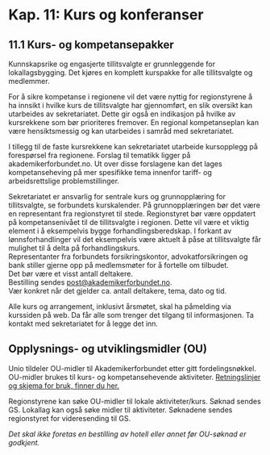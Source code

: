 # Kap. 11: Kurs og konferanser

## 11.1 Kurs- og kompetansepakker

Kunnskapsrike og engasjerte tillitsvalgte er grunnleggende for lokallagsbygging. Det kjøres en komplett kurspakke for alle tillitsvalgte og medlemmer.  
  
For å sikre kompetanse i regionene vil det være nyttig for regionstyrene å ha innsikt i hvilke kurs de tillitsvalgte har gjennomført, en slik oversikt kan utarbeides av sekretariatet. Dette gir også en indikasjon på hvilke av kursrekkene som bør prioriteres fremover. En regional kompetanseplan kan være hensiktsmessig og kan utarbeides i samråd med sekretariatet.  
  
I tillegg til de faste kursrekkene kan sekretariatet utarbeide kursopplegg på forespørsel fra regionene. Forslag til tematikk ligger på akademikerforbundet.no. Ut over disse forslagene kan det lages kompetanseheving på mer spesifikke tema innenfor tariff- og arbeidsrettslige problemstillinger.  
  
Sekretariatet er ansvarlig for sentrale kurs og grunnopplæring for tillitsvalgte, se forbundets kurskalender. På grunnopplæringen bør det være en representant fra regionstyret til stede. Regionstyret bør være oppdatert på kompetansenivået til de tillitsvalgte i regionen. Dette vil være et viktig element i å eksempelvis bygge forhandlingsberedskap. I forkant av lønnsforhandlinger vil det eksempelvis være aktuelt å påse at tillitsvalgte får mulighet til å delta på forhandlingskurs.  
Representanter fra forbundets forsikringskontor, advokatforsikringen og bank stiller gjerne opp på medlemsmøter for å fortelle om tilbudet.  
Det bør være et visst antall deltakere.  
Bestilling sendes post@akademikerforbundet.no.  
Vær konkret når det gjelder ca. antall deltakere, tema, dato og tid.  
  
Alle kurs og arrangement, inklusivt årsmøtet, skal ha påmelding via kurssiden på web. Da får alle som trenger det tilgang til informasjonen. Ta kontakt med sekretariatet for å legge det inn.  

## Opplysnings- og utviklingsmidler (OU)

Unio tildeler OU-midler til Akademikerforbundet etter gitt fordelingsnøkkel. OU-midler brukes til kurs- og kompetansehevende aktiviteter.  [Retningslinjer og skjema for bruk, finner du her.](https://akademikerforbundetno.sharepoint.com/arkiv/Regioner/Forms/AllItems.aspx?id=%2Farkiv%2FRegioner%2FRegionstyreh%C3%A5ndbok%2F%C3%98konomi%2FOU&p=true&ga=1)

Regionstyrene kan søke OU-midler til lokale aktiviteter/kurs. Søknad sendes GS. Lokallag kan også søke midler til aktiviteter. Søknadene sendes regionstyret for videresending til GS.  
  
_Det skal ikke foretas en bestilling av hotell eller annet før OU-søknad er godkjent._